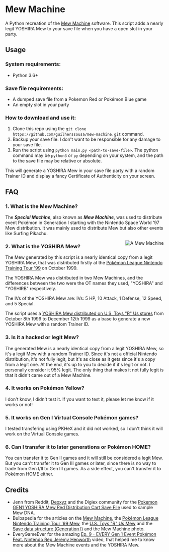 # Mew Machine

A Python recreation of the [Mew Machine]() software. This script adds a nearly legit YOSHIRA Mew to your save file when you have a open slot in your party.

## Usage

### System requirements:

- Python 3.6+

### Save file requirements:

- A dumped save file from a Pokemon Red or Pokémon Blue game
- An empty slot in your party

### How to download and use it:

1. Clone this repo using the `git clone https://github.com/guilherssousa/mew-machine.git` command.
2. Backup your save file. I don't want to be responsible for any damage to your save file.
3. Run the script using `python main.py <path-to-save-file>`. The python command may be `python3` or `py` depending on your system, and the path to the save file may be relative or absolute.

This will generate a YOSHIRA Mew in your save file party with a random Trainer ID and display a fancy Certificate of Authenticity on your screen.

## FAQ

### 1. What is the Mew Machine?

The **_Special Machine_**, also known as **_Mew Machine_**, was used to distribute event Pokémon in Generation I starting with the Nintendo Space World '97 Mew distribution. It was mainly used to distribute Mew but also other events like Surfing Pikachu.

<img src="https://archives.bulbagarden.net/media/upload/5/5a/Mew_machine.jpg" alt="A Mew Machine" align="right">

### 2. What is the YOSHIRA Mew?

The Mew generated by this script is a nearly identical copy from a legit YOSHIRA Mew, that was distributed firstly at the [Pokémon League Nintendo Training Tour '99](#credits) on October 1999.

The YOSHIRA Mew was distributed in two Mew Machines, and the differences between the two were the OT names they used, "YOSHIRA" and "YOSHIRB" respectively.

The IVs of the YOSHIRA Mew are: IVs: 5 HP, 10 Attack, 1 Defense, 12 Speed, and 5 Special.

The script uses a [YOSHIRA Mew distributed on U.S. Toys "R" Us stores](#credits) from October 8th 1999 to December 12th 1999 as a base to generate a new YOSHIRA Mew with a random Trainer ID.

### 3. Is it a hacked or legit Mew?

The generated Mew is a nearly identical copy from a legit YOSHIRA Mew, so it's a legit Mew with a random Trainer ID. Since it's not a official Nintendo distribution, it's not fully legit, but it's as close as it gets since it's a copy from a legit one. At the end, it's up to you to decide if it's legit or not. I personally consider it 95% legit. The only thing that makes it not fully legit is that it didn't came out of a Mew Machine.

### 4. It works on Pokémon Yellow?

I don't know, I didn't test it. If you want to test it, please let me know if it works or not!

### 5. It works on Gen I Virtual Console Pokémon games?

I tested transfering using PKHeX and it did not worked, so I don't think it will work on the Virtual Console games.

### 6. Can I transfer it to later generations or Pokémon HOME?

You can transfer it to Gen II games and it will still be considered a legit Mew. But you can't transfer it to Gen III games or later, since there is no way to trade from Gen I/II to Gen III games. As a side effect, you can't transfer it to Pokémon HOME either.

## Credits

- Jenn from Reddit, [Deoxyz](https://digiex.net/members/50132/) and the Digiex community for the [Pokemon GEN1 YOSHIRA Mew Red Distribution Cart Save File](https://digiex.net/threads/pokemon-gen1-yoshira-mew-red-distribution-cart-save-download.15327/) used to sample Mew DNA.
- Bulbapedia for the articles on the [Mew Machine](https://bulbapedia.bulbagarden.net/wiki/Special_Machine), the [Pokémon League Nintendo Training Tour '99 Mew](<https://bulbapedia.bulbagarden.net/wiki/List_of_European_language_event_Pok%C3%A9mon_distributions_(Generation_I)#Pok.C3.A9mon_League_Nintendo_Training_Tour_.2799_Mew>), the [U.S. Toys "R" Us Mew](<https://bulbapedia.bulbagarden.net/wiki/List_of_European_language_event_Pok%C3%A9mon_distributions_(Generation_I)#U.S._Toys_.22R.22_Us_Mew>) and the [Save data structure (Generation I)](<https://bulbapedia.bulbagarden.net/wiki/Save_data_structure_(Generation_I)>) and the Mew Machine photo.
- EveryGameEver for the amazing [Ep. 9 - EVERY Gen 1 Event Pokémon Feat. Nintendo Rep Jeremy Hepworth](https://www.youtube.com/watch?v=huiCsOIsHwg) video, that helped me to know more about the Mew Machine events and the YOSHIRA Mew.
